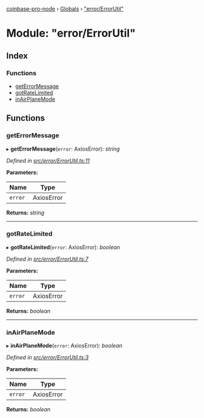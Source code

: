 [coinbase-pro-node](../README.md) › [Globals](../globals.md) › ["error/ErrorUtil"](_error_errorutil_.md)

# Module: "error/ErrorUtil"

## Index

### Functions

- [getErrorMessage](_error_errorutil_.md#geterrormessage)
- [gotRateLimited](_error_errorutil_.md#gotratelimited)
- [inAirPlaneMode](_error_errorutil_.md#inairplanemode)

## Functions

### getErrorMessage

▸ **getErrorMessage**(`error`: AxiosError): _string_

_Defined in [src/error/ErrorUtil.ts:11](https://github.com/bennyn/coinbase-pro-node/blob/a33aec9/src/error/ErrorUtil.ts#L11)_

**Parameters:**

| Name    | Type       |
| ------- | ---------- |
| `error` | AxiosError |

**Returns:** _string_

---

### gotRateLimited

▸ **gotRateLimited**(`error`: AxiosError): _boolean_

_Defined in [src/error/ErrorUtil.ts:7](https://github.com/bennyn/coinbase-pro-node/blob/a33aec9/src/error/ErrorUtil.ts#L7)_

**Parameters:**

| Name    | Type       |
| ------- | ---------- |
| `error` | AxiosError |

**Returns:** _boolean_

---

### inAirPlaneMode

▸ **inAirPlaneMode**(`error`: AxiosError): _boolean_

_Defined in [src/error/ErrorUtil.ts:3](https://github.com/bennyn/coinbase-pro-node/blob/a33aec9/src/error/ErrorUtil.ts#L3)_

**Parameters:**

| Name    | Type       |
| ------- | ---------- |
| `error` | AxiosError |

**Returns:** _boolean_
